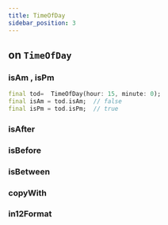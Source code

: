 ```yaml
---
title: TimeOfDay
sidebar_position: 3
---
```


## on `TimeOfDay`

### isAm , isPm

```dart
final tod=  TimeOfDay(hour: 15, minute: 0);
final isAm = tod.isAm;  // false
final isPm = tod.isPm;  // true
```

### isAfter

### isBefore

### isBetween

### copyWith

### in12Format
